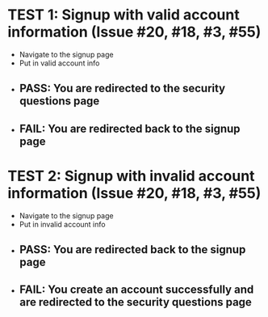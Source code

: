 # TEST 1: Signup with valid account information (Issue #20, #18, #3, #55)
- Navigate to the signup page
- Put in valid account info
- ## PASS: You are redirected to the security questions page
- ## FAIL: You are redirected back to the signup page


# TEST 2: Signup with invalid account information (Issue #20, #18, #3, #55)
- Navigate to the signup page
- Put in invalid account info
- ## PASS: You are redirected back to the signup page
- ## FAIL: You create an account successfully and are redirected to the security questions page
